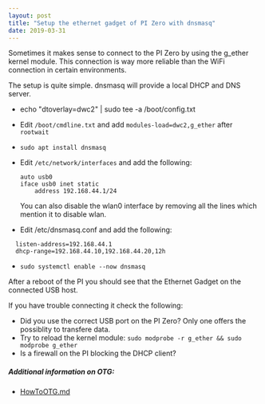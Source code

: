 ```yaml
---
layout: post
title: "Setup the ethernet gadget of PI Zero with dnsmasq"
date: 2019-03-31
---
```


Sometimes it makes sense to connect to the PI Zero by using the g_ether kernel module. This
connection is way more reliable than the WiFi connection in certain environments.

The setup is quite simple. dnsmasq will provide a local DHCP and DNS server.

- echo "dtoverlay=dwc2" | sudo tee -a /boot/config.txt 
- Edit `/boot/cmdline.txt` and add `modules-load=dwc2,g_ether` after `rootwait`
- `sudo apt install dnsmasq`
- Edit `/etc/network/interfaces` and add the following:
  ```
  auto usb0
  iface usb0 inet static
      address 192.168.44.1/24
  ```
  You can also disable the wlan0 interface by removing all the lines which mention it to disable
  wlan.

- Edit /etc/dnsmasq.conf and add the following:
```
  listen-address=192.168.44.1
  dhcp-range=192.168.44.10,192.168.44.20,12h
  ```

- `sudo systemctl enable --now dnsmasq`

After a reboot of the PI you should see that the Ethernet Gadget on the connected USB host.

If you have trouble connecting it check the following:
- Did you use the correct USB port on the PI Zero? Only one offers the possiblity to transfere data.
- Try to reload the kernel module: `sudo modprobe -r g_ether && sudo modprobe g_ether`
- Is a firewall on the PI blocking the DHCP client?


##### Additional information on OTG:

- [HowToOTG.md](https://gist.github.com/gbaman/50b6cca61dd1c3f88f41)

